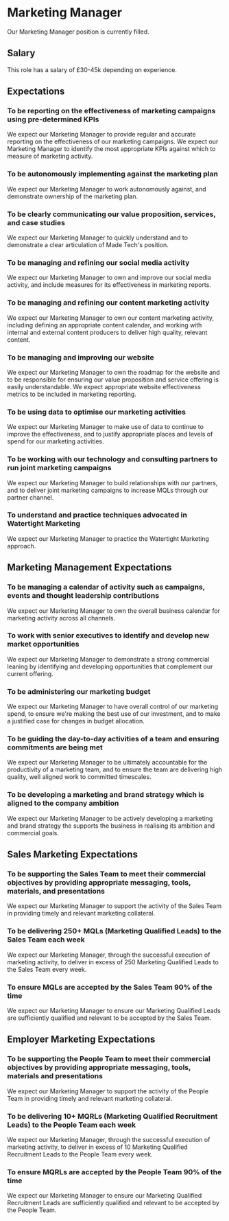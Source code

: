 # Marketing Manager

Our Marketing Manager position is currently filled.

## Salary

This role has a salary of £30-45k depending on experience.


## Expectations

### To be reporting on the effectiveness of marketing campaigns using pre-determined KPIs

We expect our Marketing Manager to provide regular and accurate reporting on the effectiveness of our marketing campaigns. We expect our Marketing Manager to identify the most appropriate KPIs against which to measure of marketing activity.

### To be autonomously implementing against the marketing plan

We expect our Marketing Manager to work autonomously against, and demonstrate ownership of the marketing plan.

### To be clearly communicating our value proposition, services, and case studies

We expect our Marketing Manager to quickly understand and to demonstrate a clear articulation of Made Tech's position.

### To be managing and refining our social media activity

We expect our Marketing Manager to own and improve our social media activity, and include measures for its effectiveness in marketing reports.

### To be managing and refining our content marketing activity

We expect our Marketing Manager to own our content marketing activity, including defining an appropriate content calendar, and working with internal and external content producers to deliver high quality, relevant content.

### To be managing and improving our website

We expect our Marketing Manager to own the roadmap for the website and to be responsible for ensuring our value proposition and service offering is easily understandable. We expect appropriate website effectiveness metrics to be included in marketing reporting.

### To be using data to optimise our marketing activities

We expect our Marketing Manager to make use of data to continue to improve the effectiveness, and to justify appropriate places and levels of spend for our marketing activities.

### To be working with our technology and consulting partners to run joint marketing campaigns

We expect our Marketing Manager to build relationships with our partners, and to deliver joint marketing campaigns to increase MQLs through our partner channel.

### To understand and practice techniques advocated in Watertight Marketing

We expect our Marketing Manager to practice the Watertight Marketing approach.

## Marketing Management Expectations

### To be managing a calendar of activity such as campaigns, events and thought leadership contributions

We expect our Marketing Manager to own the overall business calendar for marketing activity across all channels.

### To work with senior executives to identify and develop new market opportunities

We expect our Marketing Manager to demonstrate a strong commercial leaning by identifying and developing opportunities that complement our current offering.

### To be administering our marketing budget

We expect our Marketing Manager to have overall control of our marketing spend, to ensure we're making the best use of our investment, and to make a justified case for changes in budget allocation.

### To be guiding the day-to-day activities of a team and ensuring commitments are being met

We expect our Marketing Manager to be ultimately accountable for the productivity of a marketing team, and to ensure the team are delivering high quality, well aligned work to committed timescales.

### To be developing a marketing and brand strategy which is aligned to the company ambition

We expect our Marketing Manager to be actively developing a marketing and brand strategy the supports the business in realising its ambition and commercial goals.

## Sales Marketing Expectations

### To be supporting the Sales Team to meet their commercial objectives by providing appropriate messaging, tools, materials, and presentations

We expect our Marketing Manager to support the activity of the Sales Team in providing timely and relevant marketing collateral.

### To be delivering 250+ MQLs (Marketing Qualified Leads) to the Sales Team each week

We expect our Marketing Manager, through the successful execution of marketing activity, to deliver in excess of 250 Marketing Qualified Leads to the Sales Team every week.

### To ensure MQLs are accepted by the Sales Team 90% of the time

We expect our Marketing Manager to ensure our Marketing Qualified Leads are sufficiently qualified and relevant to be accepted by the Sales Team.

## Employer Marketing Expectations

### To be supporting the People Team to meet their commercial objectives by providing appropriate messaging, tools, materials and presentations

We expect our Marketing Manager to support the activity of the People Team in providing timely and relevant marketing collateral.

### To be delivering 10+ MQRLs (Marketing Qualified Recruitment Leads) to the People Team each week

We expect our Marketing Manager, through the successful execution of marketing activity, to deliver in excess of 10 Marketing Qualified Recruitment Leads to the People Team every week.

### To ensure MQRLs are accepted by the People Team 90% of the time

We expect our Marketing Manager to ensure our Marketing Qualified Recruitment Leads are sufficiently qualified and relevant to be accepted by the People Team.